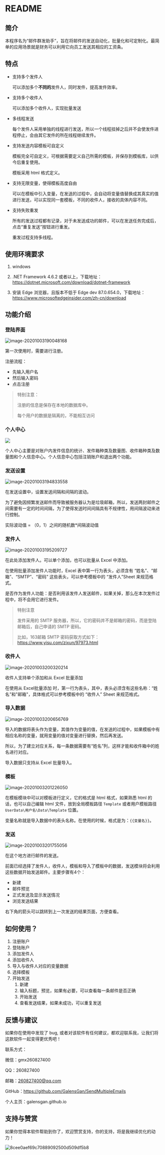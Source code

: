 # README

## 简介

本程序名为“邮件群发助手”，旨在将邮件的发送自动化，批量化和可定制化。最简单的应用场景就是财务可以利用它向员工发送其相应的工资条。

## 特点

- 支持多个发件人

  可以添加多个**不同的**发件人，同时发件，提高发件效率。

- 支持多个收件人

  可以添加多个收件人，实现批量发送

- 多线程发送

  每个发件人采用单独的线程进行发送，所以一个线程挂掉之后并不会使发件进程停止，会由其它发件的所在线程继续发件。

- 支持发送内容模板可自定义

  模板完全可自定义，可根据需要定义自己所需的模板，并保存到模板库，以供今后重复使用。

  模板采用 html 格式定义。

- 支持无限变量，使得模板高度自由

  可以在模板中引入变量，在发送的过程中，会自动将变量值替换成其真实的值进行发送，可以实现同一套模板，不同的收件人，接收的具体内容不同。

- 支持失败重发

  所有的发送过程都有记录，对于未发送成功的邮件，可以在发送任务完成后，点击“重复发送”按钮进行重发。

  重发过程支持多线程。

## 使用环境要求

1. windows

2. .NET Framework 4.6.2 或者以上，下载地址：https://dotnet.microsoft.com/download/dotnet-framework
  3. 安装 Edge 浏览器，且版本不低于 Edge dev 87.0.654.0，下载地址：https://www.microsoftedgeinsider.com/zh-cn/download

## 功能介绍

### 登陆界面

![image-20201003190048168](https://i.loli.net/2020/10/03/VQh4vLG5FaxZUEP.png)

第一次使用时，需要进行注册。

注册流程：

- 先输入用户名
- 然后输入密码
- 点击注册

> 特别注意：
>
> 注册的信息是保存在本地的数据库中。
>
> 每个用户的数据是隔离的，不能相互访问

### 个人中心

![](https://i.loli.net/2020/10/03/ZXMVRPlD1K3eqg8.png)

个人中心主要是对账户内发件信息的统计、发件箱种类及数量图、收件箱种类及数量图和个人信息中心。个人信息中心包括注销账户和退出两个功能。

### 发送设置

![image-20201003194833558](https://i.loli.net/2020/10/03/isWu9xpL2gKly7G.png)

在发送设置中，设置发送间隔和间隔的波动。

为了避免因频繁发送邮件而导致被服务器认为是垃圾邮箱，所以，发送两封邮件之间需要有一定的时间间隔，为了使得发送时间间隔具有不规律性，用间隔波动来进行控制。

实际波动值 = （0，1）之间的随机数*间隔波动值

### 发件人

![image-20201003195209727](https://i.loli.net/2020/10/03/gIZUeqrJEyz1Gbu.png)

在此处添加发件人。可以单个添加，也可以批量从 Excel 中添加。

在使用批量添加发件人功能时，Excel 表中第一行为表头，必须含有 “姓名”、“邮箱”、“SMTP”、“密码” 这些表头，可以参考模板中的 “发件人”Sheet 来规范格式。

是否作为发件人功能：是否利用该发件人发送邮件，如果关掉，那么在本次发件过程中，将不会用它进行发件。

> 特别注意
>
> 发件采用的 SMTP 服务器，所以，它的密码并不是邮箱的密码，而是登陆邮箱后，自己申请的 SMTP 密码。
>
> 比如，163邮箱 SMTP 密码获取方式如下：https://www.yisu.com/zixun/97973.html

### 收件人

![image-20201003200320214](https://i.loli.net/2020/10/03/ZTFbr18HBa6APYs.png)

收件人支持单个添加和从 Excel 批量添加

在使用从 Excel批量添加 时，第一行为表头，其中，表头必须含有这些名称：“姓名”和"邮箱"，具体格式可以参考模板中的 “收件人” Sheet 来规范格式。

### 导入数据

![image-20201003200656769](https://i.loli.net/2020/10/03/Fp37YUO4iKXWnfz.png)

导入的数据将表头作为变量，其值作为变量的值，在发送的过程中，如果模板中有相应名称的变量，就用变量的值对变量进行替换，然后再发送。

所以，为了建立对应关系，每一条数据需要有“姓名”列，这样才能和收件箱中的姓名进行对应。

导入数据只支持从 Excel 批量导入。

### 模板

![image-20201003201226050](https://i.loli.net/2020/10/03/L6by1AqljoOYQha.png)

在模板模块中可以对模板进行定义，它的格式是 html 格式，如果熟悉 html 的话，也可以自己编辑 html 文件，放到全局模板路径 `Template` 或者用户模板路径 `UserData\用户名\Data\Template` 位置。

变量名称就是导入数据中的表头名称。在使用的时候，格式是为：`{{变量名}}`。

### 发送

![image-20201003201755056](https://i.loli.net/2020/10/03/RpFB7mjwOohWtdG.png)

在这个地方进行邮件的发送。

前面已经选择了发件人，收件人，模板和导入了模板中的数据，发送模块将会利用这些数据开始发送邮件。主要步骤有4个：

- 新建
- 邮件预览
- 正式发送及显示发送情况
- 浏览发送结果

右下角的箭头可以跳转到上一次发送的结果页面，方便查看。

## 如何使用？

1. 注册账户
2. 登陆账户
3. 添加发件人
4. 添加收件人
5. 导入与收件人对应的变量数据
6. 选择模板
7. 开始发送
   1. 新建
   2. 输入标题，预览，如果有必要，可以查看每一条邮件是否正确
   3. 开始发送
   4. 查看发送结果，如果未成功，可以重复发送



## 反馈与建议

如果你在使用中发现了 bug, 或者对该软件有任何建议，都欢迎联系我，让我们将这款软件一起变得更优秀吧！

联系方式：

微信：gmx260827400

QQ：260827400

邮箱：260827400@qq.com

GitHub：https://github.com/GalensGan/SendMultipleEmails

个人主页：galensgan.github.io

## 支持与赞赏

如果你觉得本软件帮助到你了，欢迎赞赏支持，你的支持，将是我继续优化的动力！

 ![8cee0aef69c70889092500d509df5b8](https://i.loli.net/2020/10/05/tg3HAo4R8L5OilP.jpg)
